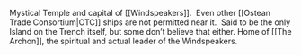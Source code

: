 Mystical Temple and capital of [[Windspeakers]].  Even other [[Ostean Trade Consortium|OTC]] ships are not permitted near it.  Said to be the only Island on the Trench itself, but some don’t believe that either.  Home of [[The Archon]], the spiritual and actual leader of the Windspeakers.